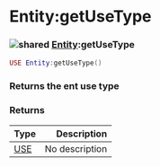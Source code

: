# Entity:getUseType

### ![shared](../../home/entity/.gitbook/assets/shared.png) [Entity](../../home/entity/home/Entity/):getUseType

```lua
USE Entity:getUseType()
```

### Returns the ent use type

### Returns

| Type                               |    Description |
| ---------------------------------- | -------------: |
| [USE](../../home/entity/home/USE/) | No description |
